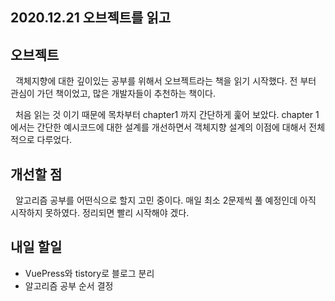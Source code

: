 ## 2020.12.21 오브젝트를 읽고 

## 오브젝트
&nbsp; 객체지향에 대한 깊이있는 공부를 위해서 오브젝트라는 책을 읽기 시작했다. 전 부터 관심이 가던 책이었고, 많은 개발자들이 추천하는 책이다.

&nbsp; 처음 읽는 것 이기 때문에 목차부터 chapter1 까지 간단하게 훑어 보았다. chapter 1에서는 간단한 예시코드에 대한 설계를 개선하면서 객체지향 설계의 이점에 대해서 전체적으로 다루었다. 

## 개선할 점
&nbsp; 알고리즘 공부를 어떤식으로 할지 고민 중이다. 매일 최소 2문제씩 풀 예정인데 아직 시작하지 못하였다. 정리되면 빨리 시작해야 겠다.

## 내일 할일
 
 - VuePress와 tistory로 블로그 분리
 - 알고리즘 공부 순서 결정